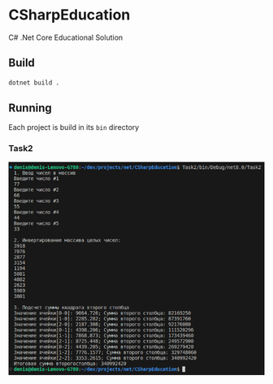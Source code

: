 # CSharpEducation
C# .Net Core Educational Solution

## Build
```sh
dotnet build .
```

## Running 
Each project is build in its `bin` directory

### Task2
![alt text](Task2/task2.png)
